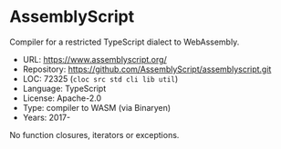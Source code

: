 # AssemblyScript

Compiler for a restricted TypeScript dialect to WebAssembly.

* URL:        https://www.assemblyscript.org/
* Repository: https://github.com/AssemblyScript/assemblyscript.git
* LOC:        72325 (`cloc src std cli lib util`)
* Language:   TypeScript
* License:    Apache-2.0
* Type:       compiler to WASM (via Binaryen)
* Years:      2017-

No function closures, iterators or exceptions.
